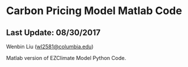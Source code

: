 # Carbon Pricing Model Matlab Code
## Last Update: 08/30/2017
Wenbin Liu (wl2581@columbia.edu)

Matlab version of EZClimate Model Python Code.
